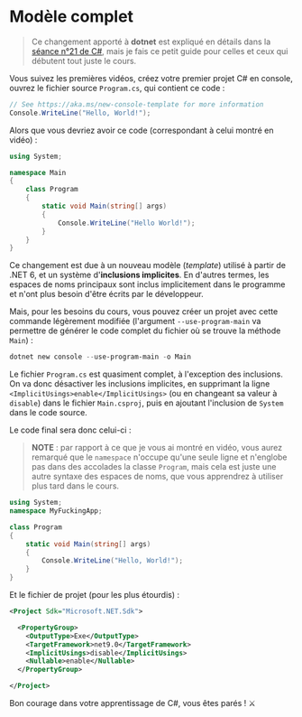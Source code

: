 # Modèle complet

> Ce changement apporté à **dotnet** est expliqué en détails dans la [séance n°21 de C#](https://www.youtube.com/watch?v=rM5BbdxR9pk), mais je fais ce petit guide pour celles et ceux qui débutent tout juste le cours.

Vous suivez les premières vidéos, créez votre premier projet C# en console, ouvrez le fichier source `Program.cs`, qui contient ce code :

```csharp
// See https://aka.ms/new-console-template for more information
Console.WriteLine("Hello, World!");
```

Alors que vous devriez avoir ce code (correspondant à celui montré en vidéo) :

```csharp
using System;

namespace Main
{
    class Program
    {
        static void Main(string[] args)
        {
            Console.WriteLine("Hello World!");
        }
    }
}
```

Ce changement est due à un nouveau modèle (_template_) utilisé à partir de .NET 6, et un système d'**inclusions implicites**. En d'autres termes, les espaces de noms principaux sont inclus implicitement dans le programme et n'ont plus besoin d'être écrits par le développeur.

Mais, pour les besoins du cours, vous pouvez créer un projet avec cette commande légèrement modifiée (l'argument `--use-program-main` va permettre de générer le code complet du fichier où se trouve la méthode `Main`) :

```powershell
dotnet new console --use-program-main -o Main
```

Le fichier `Program.cs` est quasiment complet, à l'exception des inclusions. On va donc désactiver les inclusions implicites, en supprimant la ligne `<ImplicitUsings>enable</ImplicitUsings>` (ou en changeant sa valeur à `disable`) dans le fichier `Main.csproj`, puis en ajoutant l'inclusion de `System` dans le code source.

Le code final sera donc celui-ci :

> **NOTE** : par rapport à ce que je vous ai montré en vidéo, vous aurez remarqué que le `namespace` n'occupe qu'une seule ligne et n'englobe pas dans des accolades la classe `Program`, mais cela est juste une autre syntaxe des espaces de noms, que vous apprendrez à utiliser plus tard dans le cours.

```csharp
using System;
namespace MyFuckingApp;

class Program
{
    static void Main(string[] args)
    {
        Console.WriteLine("Hello, World!");
    }
}
```

Et le fichier de projet (pour les plus étourdis) :

```xml
<Project Sdk="Microsoft.NET.Sdk">

  <PropertyGroup>
    <OutputType>Exe</OutputType>
    <TargetFramework>net9.0</TargetFramework>
    <ImplicitUsings>disable</ImplicitUsings>
    <Nullable>enable</Nullable>
  </PropertyGroup>

</Project>
```

Bon courage dans votre apprentissage de C#, vous êtes parés ! ⚔
